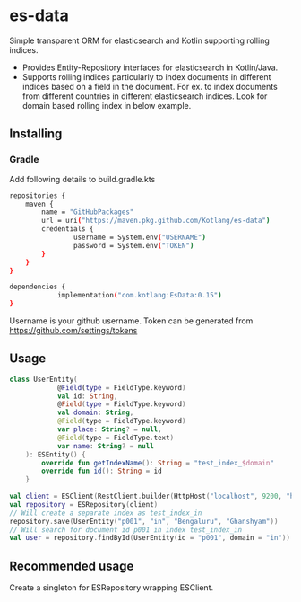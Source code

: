 # es-data
Simple transparent ORM for elasticsearch and Kotlin supporting rolling indices.

- Provides Entity-Repository interfaces for elasticsearch in Kotlin/Java.
- Supports rolling indices particularly to index documents in different indices based on a field in the document. 
For ex. to index documents from different countries in different elasticsearch indices. Look for domain
based rolling index in below example.

## Installing

### Gradle
Add following details to build.gradle.kts

```sh
repositories {
	maven {
		name = "GitHubPackages"
		url = uri("https://maven.pkg.github.com/Kotlang/es-data")
		credentials {
				username = System.env("USERNAME")
				password = System.env("TOKEN")
		}
	}
}

dependencies {
            implementation("com.kotlang:EsData:0.15")
}
```

Username is your github username.
Token can be generated from https://github.com/settings/tokens

## Usage

```kotlin
class UserEntity(
            @Field(type = FieldType.keyword)
            val id: String,
            @Field(type = FieldType.keyword)
            val domain: String,
            @Field(type = FieldType.keyword)
            var place: String? = null,
            @Field(type = FieldType.text)
            var name: String? = null
    ): ESEntity() {
        override fun getIndexName(): String = "test_index_$domain"
        override fun id(): String = id
    }
    
val client = ESClient(RestClient.builder(HttpHost("localhost", 9200, "http")))
val repository = ESRepository(client)
// Will create a separate index as test_index_in
repository.save(UserEntity("p001", "in", "Bengaluru", "Ghanshyam"))
// Will search for document id p001 in index test_index_in
val user = repository.findById(UserEntity(id = "p001", domain = "in"))
```

## Recommended usage
Create a singleton for ESRepository wrapping ESClient.


